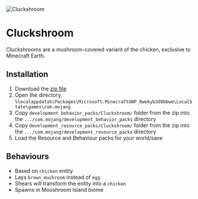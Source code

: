 ![Cluckshroom](https://static.wikia.nocookie.net/minecraft/images/7/75/Cluckshroom.png/revision/latest/scale-to-width-down/520?cb=20191117220548)
# Cluckshroom
Cluckshrooms are a mushroom-covered variant of the chicken, exclusive to Minecraft Earth.

## Installation
1. Download the [zip file](https://github.com/kirbycope/Cluckshroom/archive/refs/heads/main.zip)
1. Open the directory, `%localappdata%\Packages\Microsoft.MinecraftUWP_8wekyb3d8bbwe\LocalState\games\com.mojang`
1. Copy `development_behavior_packs/Cluckshroom/` folder from the zip into the `.../com.mojang/development_behavior_packs` directory
1. Copy `development_resource_packs/Cluckshroom/` folder from the zip into the `.../com.mojang/development_resource_packs` directory
1. Load the Resource and Behaviour packs for your world/save

## Behaviours
 - Based on `chicken` entity
 - Lays `brown_mushroom` instead of `egg`
 - Shears will transform the entity into a `chicken`
 - Spawns in Mooshroom Island biome
